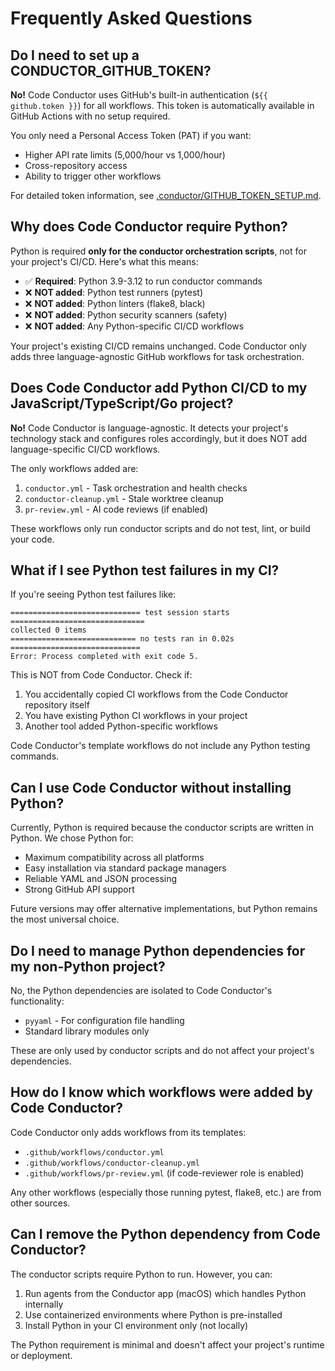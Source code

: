 # Frequently Asked Questions

## Do I need to set up a CONDUCTOR_GITHUB_TOKEN?

**No!** Code Conductor uses GitHub's built-in authentication (`${{ github.token }}`) for all workflows. This token is automatically available in GitHub Actions with no setup required.

You only need a Personal Access Token (PAT) if you want:
- Higher API rate limits (5,000/hour vs 1,000/hour)
- Cross-repository access
- Ability to trigger other workflows

For detailed token information, see [.conductor/GITHUB_TOKEN_SETUP.md](.conductor/GITHUB_TOKEN_SETUP.md).

## Why does Code Conductor require Python?

Python is required **only for the conductor orchestration scripts**, not for your project's CI/CD. Here's what this means:

- ✅ **Required**: Python 3.9-3.12 to run conductor commands
- ❌ **NOT added**: Python test runners (pytest)
- ❌ **NOT added**: Python linters (flake8, black)
- ❌ **NOT added**: Python security scanners (safety)
- ❌ **NOT added**: Any Python-specific CI/CD workflows

Your project's existing CI/CD remains unchanged. Code Conductor only adds three language-agnostic GitHub workflows for task orchestration.

## Does Code Conductor add Python CI/CD to my JavaScript/TypeScript/Go project?

**No!** Code Conductor is language-agnostic. It detects your project's technology stack and configures roles accordingly, but it does NOT add language-specific CI/CD workflows.

The only workflows added are:
1. `conductor.yml` - Task orchestration and health checks
2. `conductor-cleanup.yml` - Stale worktree cleanup
3. `pr-review.yml` - AI code reviews (if enabled)

These workflows only run conductor scripts and do not test, lint, or build your code.

## What if I see Python test failures in my CI?

If you're seeing Python test failures like:
```
============================= test session starts ==============================
collected 0 items
============================ no tests ran in 0.02s =============================
Error: Process completed with exit code 5.
```

This is NOT from Code Conductor. Check if:
1. You accidentally copied CI workflows from the Code Conductor repository itself
2. You have existing Python CI workflows in your project
3. Another tool added Python-specific workflows

Code Conductor's template workflows do not include any Python testing commands.

## Can I use Code Conductor without installing Python?

Currently, Python is required because the conductor scripts are written in Python. We chose Python for:
- Maximum compatibility across all platforms
- Easy installation via standard package managers
- Reliable YAML and JSON processing
- Strong GitHub API support

Future versions may offer alternative implementations, but Python remains the most universal choice.

## Do I need to manage Python dependencies for my non-Python project?

No, the Python dependencies are isolated to Code Conductor's functionality:
- `pyyaml` - For configuration file handling
- Standard library modules only

These are only used by conductor scripts and do not affect your project's dependencies.

## How do I know which workflows were added by Code Conductor?

Code Conductor only adds workflows from its templates:
- `.github/workflows/conductor.yml`
- `.github/workflows/conductor-cleanup.yml`
- `.github/workflows/pr-review.yml` (if code-reviewer role is enabled)

Any other workflows (especially those running pytest, flake8, etc.) are from other sources.

## Can I remove the Python dependency from Code Conductor?

The conductor scripts require Python to run. However, you can:
1. Run agents from the Conductor app (macOS) which handles Python internally
2. Use containerized environments where Python is pre-installed
3. Install Python in your CI environment only (not locally)

The Python requirement is minimal and doesn't affect your project's runtime or deployment.